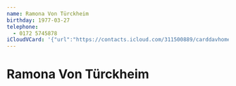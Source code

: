 ```yaml
---
name: Ramona Von Türckheim
birthday: 1977-03-27
telephone:
  - 0172 5745878
iCloudVCard: '{"url":"https://contacts.icloud.com/311500889/carddavhome/card/38A17057-3B6D-476A-BA82-F4CED42F3E6A.vcf","etag":"\"kmfha5bg\"","data":"BEGIN:VCARD\r\nVERSION:3.0\r\nFN:\r\nN:Von Türckheim;Ramona;;;\r\nUID:2A6431F9-E76A-4B81-91EA-E13FDE08802D\r\nBDAY;VALUE=date:1977-03-27\r\nPRODID:-//Apple Inc.//iOS 11.4.1//EN\r\nREV:2025-04-03T22:16:55Z\r\nORG:;\r\nTEL:0172 5745878\r\nEND:VCARD"}'
---
```

# Ramona Von Türckheim